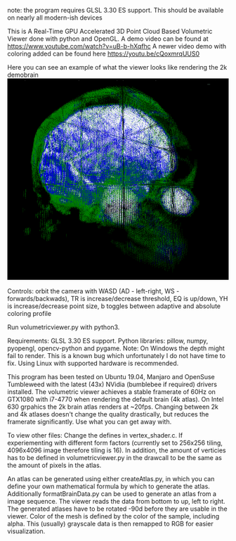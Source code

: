 note: the program requires GLSL 3.30 ES support. This should be available on nearly all modern-ish devices

This is A Real-Time GPU Accelerated 3D Point Cloud Based Volumetric Viewer done with python and OpenGL. A demo video can be found at https://www.youtube.com/watch?v=uB-b-hXqfhc
A newer video demo with coloring added can be found here https://youtu.be/cQoxmrqUUS0

Here you can see an example of what the viewer looks like rendering the 2k demobrain
![Demonstration of colorin](colordemo.png)

Controls: orbit the camera with WASD (AD - left-right, WS - forwards/backwads), TR is increase/decrease threshold, EQ is up/down, YH is increase/decrease point size, b toggles between adaptive and absolute coloring profile

Run volumetricviewer.py with python3.

Requirements: GLSL 3.30 ES support. Python libraries: pillow, numpy, pyopengl, opencv-python and pygame.
Note: On Windows the depth might fail to render. This is a known bug which unfortunately I do not have time to fix. Using Linux with supported hardware is recommended.

This program has been tested on Ubuntu 19.04, Manjaro and OpenSuse Tumbleweed with the latest (43x) NVidia (bumblebee if required) drivers installed. The volumetric viewer achieves a stable framerate of 60Hz on GTX1080 with i7-4770 when rendering the default brain (4k atlas). On Intel 630 grpahics the 2k brain atlas renders at ~20fps.
Changing between 2k and 4k atlases doesn't change the quality drastically, but reduces the framerate significantly. Use what you can get away with.

To view other files:
Change the defines in vertex_shader.c. If experiementing with different form factors (currently set to 256x256 tiling, 4096x4096 image therefore tiling is 16). In addition, the amount of verticies has to be defined in volumetricviewer.py in the drawcall to be the same as the amount of pixels in the atlas.

An atlas can be generated using either createAtlas.py, in which you can define your own mathematical formula by which to generate the atlas. Additionally formatBrainData.py can be used to generate an atlas from a image sequence. The viewer reads the data from bottom to up, left to right. The generated atlases have to be rotated -90d before they are usable in the viewer.
Color of the mesh is defined by the color of the sample, including alpha. This (usually) grayscale data is then remapped to RGB for easier visualization.
